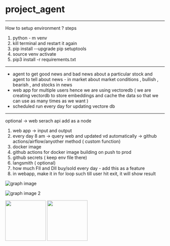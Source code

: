 # project_agent

---------------------------------------------------------------------------------------------------------------------------------
How to setup environment ?
steps
1. python - m venv <envname>
2. kill terminal and restart it again
3. pip install --upgrade pip setuptools
4. source venv activate
5. pip3 install -r requirements.txt
---------------------------------------------------------------------------------------------------------------------------------

- agent to get good news and bad news about a particular stock and agent to tell about news - in market about market conditions , bullish , bearish , and stocks in news
- web app for multiple users hence we are using vectoredb ( we are creating vectordb to store embeddings and cache the data so that we can use as many times as we want )
- scheduled run every day for updating vectore db

---------------------------------------------------------------------------------------------------------------------------------

optional -> web serach api add as a node
1) web app -> input and output
2) every day 8 am -> query web and updated vd automatically -> github actions/airflow/anyother method ( custom function)
3) docker image 
4) github actions for docker image building on push to prod
5) github secrets ( keep env file there)
6) langsmith ( optional)
7) how much FII and DII buy/sold every day - add this as a feature 
8) in webapp, make it in for loop such till user hit exit, it will show result 

![graph image](/project_agent/input/images/graph.jpg)

![graph image 2](/project_agent/input/images/graph2.jpg)

<img src="/project_agent/input/images/graph.jpg" width="128"/>
<img src="/project_agent/input/images/graph2.jpg" width="128"/>